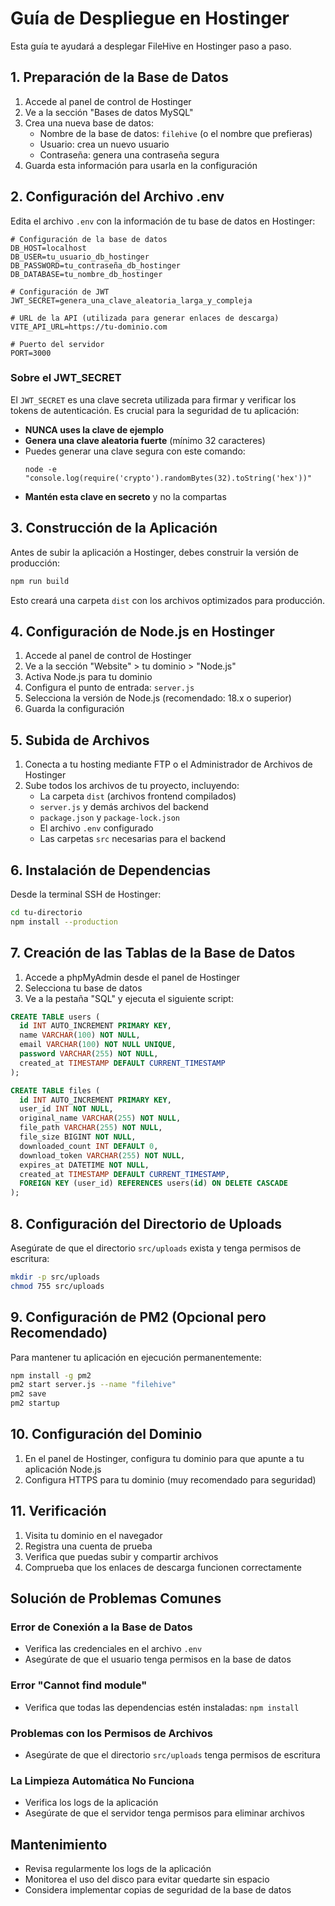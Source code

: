 # Guía de Despliegue en Hostinger

Esta guía te ayudará a desplegar FileHive en Hostinger paso a paso.

## 1. Preparación de la Base de Datos

1. Accede al panel de control de Hostinger
2. Ve a la sección "Bases de datos MySQL"
3. Crea una nueva base de datos:
   - Nombre de la base de datos: `filehive` (o el nombre que prefieras)
   - Usuario: crea un nuevo usuario
   - Contraseña: genera una contraseña segura
4. Guarda esta información para usarla en la configuración

## 2. Configuración del Archivo .env

Edita el archivo `.env` con la información de tu base de datos en Hostinger:

```
# Configuración de la base de datos
DB_HOST=localhost
DB_USER=tu_usuario_db_hostinger
DB_PASSWORD=tu_contraseña_db_hostinger
DB_DATABASE=tu_nombre_db_hostinger

# Configuración de JWT
JWT_SECRET=genera_una_clave_aleatoria_larga_y_compleja

# URL de la API (utilizada para generar enlaces de descarga)
VITE_API_URL=https://tu-dominio.com

# Puerto del servidor
PORT=3000
```

### Sobre el JWT_SECRET

El `JWT_SECRET` es una clave secreta utilizada para firmar y verificar los tokens de autenticación. Es crucial para la seguridad de tu aplicación:

- **NUNCA uses la clave de ejemplo**
- **Genera una clave aleatoria fuerte** (mínimo 32 caracteres)
- Puedes generar una clave segura con este comando:
  ```
  node -e "console.log(require('crypto').randomBytes(32).toString('hex'))"
  ```
- **Mantén esta clave en secreto** y no la compartas

## 3. Construcción de la Aplicación

Antes de subir la aplicación a Hostinger, debes construir la versión de producción:

```bash
npm run build
```

Esto creará una carpeta `dist` con los archivos optimizados para producción.

## 4. Configuración de Node.js en Hostinger

1. Accede al panel de control de Hostinger
2. Ve a la sección "Website" > tu dominio > "Node.js"
3. Activa Node.js para tu dominio
4. Configura el punto de entrada: `server.js`
5. Selecciona la versión de Node.js (recomendado: 18.x o superior)
6. Guarda la configuración

## 5. Subida de Archivos

1. Conecta a tu hosting mediante FTP o el Administrador de Archivos de Hostinger
2. Sube todos los archivos de tu proyecto, incluyendo:
   - La carpeta `dist` (archivos frontend compilados)
   - `server.js` y demás archivos del backend
   - `package.json` y `package-lock.json`
   - El archivo `.env` configurado
   - Las carpetas `src` necesarias para el backend

## 6. Instalación de Dependencias

Desde la terminal SSH de Hostinger:

```bash
cd tu-directorio
npm install --production
```

## 7. Creación de las Tablas de la Base de Datos

1. Accede a phpMyAdmin desde el panel de Hostinger
2. Selecciona tu base de datos
3. Ve a la pestaña "SQL" y ejecuta el siguiente script:

```sql
CREATE TABLE users (
  id INT AUTO_INCREMENT PRIMARY KEY,
  name VARCHAR(100) NOT NULL,
  email VARCHAR(100) NOT NULL UNIQUE,
  password VARCHAR(255) NOT NULL,
  created_at TIMESTAMP DEFAULT CURRENT_TIMESTAMP
);

CREATE TABLE files (
  id INT AUTO_INCREMENT PRIMARY KEY,
  user_id INT NOT NULL,
  original_name VARCHAR(255) NOT NULL,
  file_path VARCHAR(255) NOT NULL,
  file_size BIGINT NOT NULL,
  downloaded_count INT DEFAULT 0,
  download_token VARCHAR(255) NOT NULL,
  expires_at DATETIME NOT NULL,
  created_at TIMESTAMP DEFAULT CURRENT_TIMESTAMP,
  FOREIGN KEY (user_id) REFERENCES users(id) ON DELETE CASCADE
);
```

## 8. Configuración del Directorio de Uploads

Asegúrate de que el directorio `src/uploads` exista y tenga permisos de escritura:

```bash
mkdir -p src/uploads
chmod 755 src/uploads
```

## 9. Configuración de PM2 (Opcional pero Recomendado)

Para mantener tu aplicación en ejecución permanentemente:

```bash
npm install -g pm2
pm2 start server.js --name "filehive"
pm2 save
pm2 startup
```

## 10. Configuración del Dominio

1. En el panel de Hostinger, configura tu dominio para que apunte a tu aplicación Node.js
2. Configura HTTPS para tu dominio (muy recomendado para seguridad)

## 11. Verificación

1. Visita tu dominio en el navegador
2. Registra una cuenta de prueba
3. Verifica que puedas subir y compartir archivos
4. Comprueba que los enlaces de descarga funcionen correctamente

## Solución de Problemas Comunes

### Error de Conexión a la Base de Datos

- Verifica las credenciales en el archivo `.env`
- Asegúrate de que el usuario tenga permisos en la base de datos

### Error "Cannot find module"

- Verifica que todas las dependencias estén instaladas: `npm install`

### Problemas con los Permisos de Archivos

- Asegúrate de que el directorio `src/uploads` tenga permisos de escritura

### La Limpieza Automática No Funciona

- Verifica los logs de la aplicación
- Asegúrate de que el servidor tenga permisos para eliminar archivos

## Mantenimiento

- Revisa regularmente los logs de la aplicación
- Monitorea el uso del disco para evitar quedarte sin espacio
- Considera implementar copias de seguridad de la base de datos
